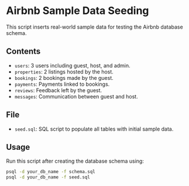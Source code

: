 # Airbnb Sample Data Seeding

This script inserts real-world sample data for testing the Airbnb database schema.

## Contents

- `users`: 3 users including guest, host, and admin.
- `properties`: 2 listings hosted by the host.
- `bookings`: 2 bookings made by the guest.
- `payments`: Payments linked to bookings.
- `reviews`: Feedback left by the guest.
- `messages`: Communication between guest and host.

## File
- `seed.sql`: SQL script to populate all tables with initial sample data.

## Usage
Run this script after creating the database schema using:
```bash
psql -d your_db_name -f schema.sql
psql -d your_db_name -f seed.sql
